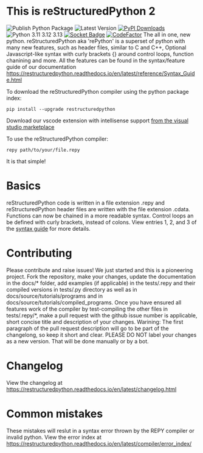 # This is reStructuredPython 2
![Publish Python Package](https://github.com/sharktide/restructuredpython/actions/workflows/publish.yml/badge.svg?branch=main)
![Latest Version](https://img.shields.io/badge/dynamic/toml?url=https%3A%2F%2Fraw.githubusercontent.com%2Fsharktide%2Frestructuredpython%2Frefs%2Fheads%2Fmain%2Fpyproject.toml&query=%24.project.version&label=Latest)
[![PyPI Downloads](https://static.pepy.tech/badge/restructuredpython/month)](https://pepy.tech/projects/restructuredpython)
![Python 3.11 3.12 3.13](https://img.shields.io/badge/Python-3.10+-orange)
[![Socket Badge](https://socket.dev/api/badge/pypi/package/restructuredpython/2.4.0?artifact_id=tar-gz)](https://socket.dev/pypi/package/restructuredpython/overview/2.4.0/tar-gz)
[![CodeFactor](https://www.codefactor.io/repository/github/sharktide/restructuredpython/badge)](https://www.codefactor.io/repository/github/sharktide/restructuredpython)
The all in one, new python.
reStructuredPython aka 'rePython' is a superset of python with many new features, such as header files, similar to C and C++, Optional Javascript-like syntax with curly brackets {} around control loops, function chanining and more. All the features can be found in the syntax/feature guide of our documentation https://restructuredpython.readthedocs.io/en/latest/reference/Syntax_Guide.html

To download the reStructuredPython compiler using the python package index:

```shell
pip install --upgrade restructuredpython
```
Download our vscode extension with intellisense support [from the visual studio marketplace](https://marketplace.visualstudio.com/items?itemName=RihaanMeher.restructuredpython)

To use the reStructuredPython compiler:

```shell
repy path/to/your/file.repy
```
It is that simple!

# Basics
reStructuredPython code is written in a file extension .repy and reStructuredPython header files are written with the file extension .cdata. Functions can now be chained in a more readable syntax. Control loops an be defined with curly brackets, instead of colons. View entries 1, 2, and 3 of the [syntax guide](https://restructuredpython.readthedocs.io/en/latest/reference/Syntax_Guide.html) for more details. 

# Contributing

Please contribute and raise issues! We just started and this is a pioneering project. Fork the repository, make your changes, update the documentation in the docs/* folder, add examples (if applicable) in the tests/.repy and their compiled versions in tests/.py directory as well as in docs/source/tutorials/programs and in docs/source/tutorials/compiled_programs. Once you have ensured all features work of the compiler by test-compiling the other files in tests/.repy/*, make a pull request with the github issue number is applicable, short concise title and description of your changes. Warining: The first paragraph of the pull request description will go to be part of the changelong, so keep it short and clear. PLEASE DO NOT label your changes as a new version. That will be done manually or by a bot.

# Changelog

View the changelog at https://restructuredpython.readthedocs.io/en/latest/changelog.html

# Common mistakes

These mistakes will reslut in a syntax error thrown by the REPY compiler or invalid python.
View the error index at https://restructuredpython.readthedocs.io/en/latest/compiler/error_index/
